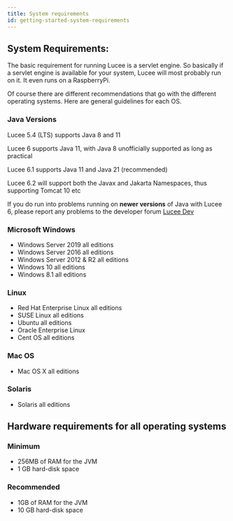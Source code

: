 ```yaml
---
title: System requirements
id: getting-started-system-requirements
---
```


## **System Requirements:** ##

The basic requirement for running Lucee is a servlet engine. So basically if a servlet engine is available for your system, Lucee will most probably run on it. It even runs on a RaspberryPi.

Of course there are different recommendations that go with the different operating systems. Here are general guidelines for each OS.

### Java Versions ###

Lucee 5.4 (LTS) supports Java 8 and 11

Lucee 6 supports Java 11, with Java 8 unofficially supported as long as practical 

Lucee 6.1 supports Java 11 and Java 21 (recommended)

Lucee 6.2 will support both the Javax and Jakarta Namespaces, thus supporting Tomcat 10 etc

If you do run into problems running on **newer versions** of Java with Lucee 6, please report any problems to the developer forum [Lucee Dev](https://dev.lucee.org)

### Microsoft Windows ###

* Windows Server 2019 all editions
* Windows Server 2016 all editions
* Windows Server 2012 & R2 all editions
* Windows 10 all editions
* Windows 8.1 all editions

### Linux ###

* Red Hat Enterprise Linux all editions
* SUSE Linux all editions
* Ubuntu all editions
* Oracle Enterprise Linux
* Cent OS all editions

### Mac OS ###

* Mac OS X all editions

### Solaris ###

* Solaris all editions

## **Hardware requirements for all operating systems** ##

### Minimum ###

* 256MB of RAM for the JVM
* 1 GB hard-disk space

### Recommended ###

* 1GB of RAM for the JVM
* 10 GB hard-disk space
